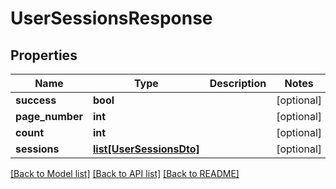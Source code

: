 # UserSessionsResponse


## Properties
Name | Type | Description | Notes
------------ | ------------- | ------------- | -------------
**success** | **bool** |  | [optional] 
**page_number** | **int** |  | [optional] 
**count** | **int** |  | [optional] 
**sessions** | [**list[UserSessionsDto]**](UserSessionsDto.md) |  | [optional] 

[[Back to Model list]](../README.md#documentation-for-models) [[Back to API list]](../README.md#documentation-for-api-endpoints) [[Back to README]](../README.md)


